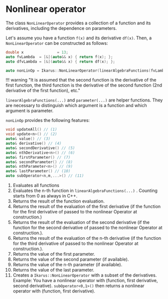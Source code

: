 # Nonlinear operator

The class ``NonLinearOperator`` provides a collection of a function and its derivatives, including the dependence 
on parameters. 

Let's assume you have a function ``f(x)`` and its derivative ``df(x)``.
Then, a ``NonLinearOperator`` can be constructed as follows:

```cpp
double x               = 13;
auto fvLambda  = [&](auto&& x) { return f(x); };
auto dfvLambda = [&](auto&& x) { return df(x); };

auto nonLinOp = Ikarus::NonLinearOperator(linearAlgebraFunctions(fvLambda, dfvLambda), parameter(x));
```
!!! warning "It is assumed that the second function is the derivative of the first function, the third function is the derivative of the second function (2nd derivative of the first function), etc."

``linearAlgebraFunctions(...)`` and ``parameter(...)`` are helper functions. They are necessary to distinguish which argument is a function and which argument is parameter. 


``nonLinOp`` provides the following features:
```cpp
void updateAll() // (1)
void update<n>() // (2)
auto& value() // (3)
auto& derivative() // (4)
auto& secondDerivative() // (5)
auto& nthDerivative<n>() // (6)
auto& firstParameter() // (7)
auto& secondParameter() // (8)
auto& nthParameter<n>() // (9)
auto& lastParameter() // (10)
auto subOperator<n,m,...>() // (11)
```

1. Evaluates all functions
2. Evaluates the n-th function in ``linearAlgebraFunctions(...)`` . Counting starts from 0 as always in C++.
3. Returns the result of the function evaluation.
4. Returns the result of the evaluation of the first derivative (if the function for the first derivative of passed to the nonlinear Operator at construction.)
5. Returns the result of the evaluation of the second derivative (if the function for the second derivative of passed to the nonlinear Operator at construction.).
6. Returns the result of the evaluation of the n-th derivative (if the function for the third derivative of passed to the nonlinear Operator at construction.).
7. Returns the value of the first parameter.
8. Returns the value of the second parameter (if available).
9. Returns the value of the n-th parameter (if available).
10. Returns the value of the last parameter.
11. Creates a ``Ikarus::NonLinearOperator`` with a subset of the derivatives. Example: You have a nonlinear operator with
    (function, first derivative, second derivative). ``subOperator<0,1>()`` then returns a nonlinear operator with
    (function, first derivative).